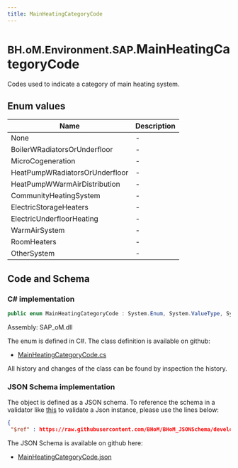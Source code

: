 ```yaml
---
title: MainHeatingCategoryCode
---
```


# <small>BH.oM.Environment.SAP.</small>**MainHeatingCategoryCode**

Codes used to indicate a category of main heating system.

## Enum values

| Name            | Description                                                    |
|-----------------|----------------------------------------------------------------|
| None |  -  |
| BoilerWRadiatorsOrUnderfloor |  -  |
| MicroCogeneration |  -  |
| HeatPumpWRadiatorsOrUnderfloor |  -  |
| HeatPumpWWarmAirDistribution |  -  |
| CommunityHeatingSystem |  -  |
| ElectricStorageHeaters |  -  |
| ElectricUnderfloorHeating |  -  |
| WarmAirSystem |  -  |
| RoomHeaters |  -  |
| OtherSystem |  -  |


## Code and Schema

### C# implementation

``` C# title="C#"
public enum MainHeatingCategoryCode : System.Enum, System.ValueType, System.IComparable, System.ISpanFormattable, System.IFormattable, System.IConvertible
```

Assembly: SAP_oM.dll

The enum is defined in C#. The class definition is available on github:

- [MainHeatingCategoryCode.cs](https://github.com/BHoM/SAP_Toolkit/blob/develop/SAP_oM/Enums\MainHeatingCategoryCode.cs)

All history and changes of the class can be found by inspection the history.
### JSON Schema implementation

The object is defined as a JSON schema. To reference the schema in a validator like [this](https://www.jsonschemavalidator.net/) to validate a Json instance, please use the lines below:

``` json title="JSON Schema"
{
 "$ref" : https://raw.githubusercontent.com/BHoM/BHoM_JSONSchema/develop/SAP_oM/SAP/MainHeatingCategoryCode.json}
```

The JSON Schema is available on github here:

- [MainHeatingCategoryCode.json](https://github.com/BHoM/BHoM_JSONSchema/blob/develop/SAP_oM/SAP/MainHeatingCategoryCode.json)
